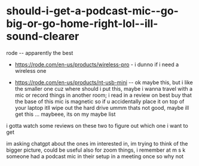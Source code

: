 # should-i-get-a-podcast-mic--go-big-or-go-home-right-lol--ill-sound-clearer

rode -- apparently the best

* https://rode.com/en-us/products/wireless-pro - i dunno if i need a wireless one

* https://rode.com/en-us/products/nt-usb-mini -- ok maybe this, but i like the smaller one cuz where should i put this, maybe i wanna travel with a mic or record things in another room; i read in a review on best buy that the base of this mic is magnetic so if u accidentally place it on top of your laptop itll wipe out the hard drive ummm thats not good, maybe ill get this ... maybeee, its on my maybe list

i gotta watch some reviews on these two to figure out which one i want to get

im asking chatgpt about the ones im interested in, im trying to think of the bigger picture, could be useful also for zoom things, i remember at m s k someone had a podcast mic in their setup in a meeting once so why not
